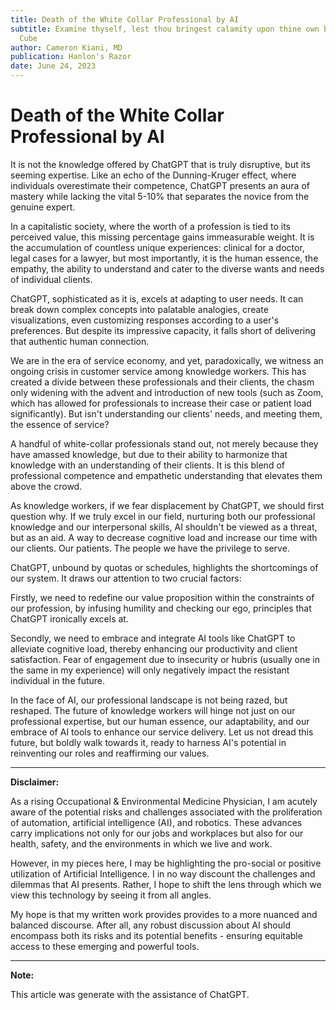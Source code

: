 ```yaml
---
title: Death of the White Collar Professional by AI
subtitle: Examine thyself, lest thou bringest calamity upon thine own being - Ice
  Cube
author: Cameron Kiani, MD
publication: Hanlon's Razor
date: June 24, 2023
---
```


# Death of the White Collar Professional by AI
It is not the knowledge offered by ChatGPT that is truly disruptive, but its seeming expertise. Like an echo of the Dunning-Kruger effect, where individuals overestimate their competence, ChatGPT presents an aura of mastery while lacking the vital 5-10% that separates the novice from the genuine expert.

In a capitalistic society, where the worth of a profession is tied to its perceived value, this missing percentage gains immeasurable weight. It is the accumulation of countless unique experiences: clinical for a doctor, legal cases for a lawyer, but most importantly, it is the human essence, the empathy, the ability to understand and cater to the diverse wants and needs of individual clients.

ChatGPT, sophisticated as it is, excels at adapting to user needs. It can break down complex concepts into palatable analogies, create visualizations, even customizing responses according to a user's preferences. But despite its impressive capacity, it falls short of delivering that authentic human connection.

We are in the era of service economy, and yet, paradoxically, we witness an ongoing crisis in customer service among knowledge workers. This has created a divide between these professionals and their clients, the chasm only widening with the advent and introduction of new tools (such as Zoom, which has allowed for professionals to increase their case or patient load significantly). But isn't understanding our clients' needs, and meeting them, the essence of service?

A handful of white-collar professionals stand out, not merely because they have amassed knowledge, but due to their ability to harmonize that knowledge with an understanding of their clients. It is this blend of professional competence and empathetic understanding that elevates them above the crowd.

As knowledge workers, if we fear displacement by ChatGPT, we should first question why. If we truly excel in our field, nurturing both our professional knowledge and our interpersonal skills, AI shouldn't be viewed as a threat, but as an aid. A way to decrease cognitive load and increase our time with our clients. Our patients. The people we have the privilege to serve.

ChatGPT, unbound by quotas or schedules, highlights the shortcomings of our system. It draws our attention to two crucial factors:

Firstly, we need to redefine our value proposition within the constraints of our profession, by infusing humility and checking our ego, principles that ChatGPT ironically excels at.

Secondly, we need to embrace and integrate AI tools like ChatGPT to alleviate cognitive load, thereby enhancing our productivity and client satisfaction. Fear of engagement due to insecurity or hubris (usually one in the same in my experience) will only negatively impact the resistant individual in the future.

In the face of AI, our professional landscape is not being razed, but reshaped. The future of knowledge workers will hinge not just on our professional expertise, but our human essence, our adaptability, and our embrace of AI tools to enhance our service delivery. Let us not dread this future, but boldly walk towards it, ready to harness AI's potential in reinventing our roles and reaffirming our values.

* * *

 **Disclaimer:**

As a rising Occupational & Environmental Medicine Physician, I am acutely aware of the potential risks and challenges associated with the proliferation of automation, artificial intelligence (AI), and robotics. These advances carry implications not only for our jobs and workplaces but also for our health, safety, and the environments in which we live and work.

However, in my pieces here, I may be highlighting the pro-social or positive utilization of Artificial Intelligence. I in no way discount the challenges and dilemmas that AI presents. Rather, I hope to shift the lens through which we view this technology by seeing it from all angles.

My hope is that my written work provides provides to a more nuanced and balanced discourse. After all, any robust discussion about AI should encompass both its risks and its potential benefits - ensuring equitable access to these emerging and powerful tools.

* * *

 **Note:**

This article was generate with the assistance of ChatGPT.
